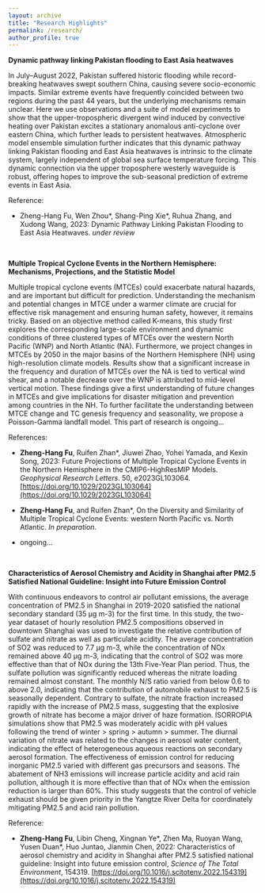 ```yaml
---
layout: archive
title: "Research Highlights"
permalink: /research/
author_profile: true
---
```


**Dynamic pathway linking Pakistan flooding to East Asia heatwaves**

In July–August 2022, Pakistan suffered historic flooding while record-breaking heatwaves swept southern China, 
causing severe socio-economic impacts. Similar extreme events have frequently coincided between two regions during 
the past 44 years, but the underlying mechanisms remain unclear. Here we use observations and a suite of model experiments 
to show that the upper-tropospheric divergent wind induced by convective heating over Pakistan excites a stationary 
anomalous anti-cyclone over eastern China, which further leads to persistent heatwaves. Atmospheric model ensemble 
simulation further indicates that this dynamic pathway linking Pakistan flooding and East Asia heatwaves is intrinsic 
to the climate system, largely independent of global sea surface temperature forcing. This dynamic connection via the 
upper troposphere westerly waveguide is robust, offering hopes to improve the sub-seasonal prediction of extreme events 
in East Asia. 

Reference:
* Zheng-Hang Fu, Wen Zhou\*, Shang-Ping Xie\*, Ruhua Zhang, and Xudong Wang, 2023: Dynamic Pathway Linking Pakistan Flooding 
to East Asia Heatwaves. *under review*

<br>

**Multiple Tropical Cyclone Events in the Northern Hemisphere: Mechanisms, Projections, and the Statistic Model**

Multiple tropical cyclone events (MTCEs) could exacerbate natural hazards, and are important but difficult for prediction. Understanding the mechanism and potential changes in MTCE under a warmer climate are crucial for effective risk management and ensuring human safety, however, it remains tricky. Based on an objective method called K-means, this study first explores the corresponding large-scale environment and dynamic conditions of three clustered types of MTCEs over the western North Pacific (WNP) and North Atlantic (NA). Furthermore, we project changes in MTCEs by 2050 in the major basins of the Northern Hemisphere (NH) using high-resolution climate models. Results show that a significant increase in the frequency and duration of MTCEs over the NA is tied to vertical wind shear, and a notable decrease over the WNP is attributed to mid-level vertical motion. These findings give a first understanding of future changes in MTCEs and give implications for disaster mitigation and prevention among countries in the NH. To further facilitate the understanding between MTCE change and TC genesis frequency and seasonality, we propose a Poisson-Gamma landfall model. This part of research is ongoing...

References:
* **Zheng-Hang Fu**, Ruifen Zhan*, Jiuwei Zhao, Yohei Yamada, and Kexin Song, 2023: Future Projections of Multiple Tropical Cyclone Events in the Northern Hemisphere in the CMIP6-HighResMIP Models. *Geophysical Research Letters*. 50, e2023GL103064. [https://doi.org/10.1029/2023GL103064](https://doi.org/10.1029/2023GL103064)
  
* **Zheng-Hang Fu**, and Ruifen Zhan*, On the Diversity and Similarity of Multiple Tropical Cyclone Events: western North Pacific vs. North Atlantic. *In preparation*. 
* ongoing...

<br>

**Characteristics of Aerosol Chemistry and Acidity in Shanghai after PM2.5 Satisfied National Guideline: Insight into Future Emission Control**

With continuous endeavors to control air pollutant emissions, the average concentration of PM2.5 in Shanghai in 2019-2020 satisfied the national secondary standard (35 μg m-3) for the first time. In this study, the two-year dataset of hourly resolution PM2.5 compositions observed in downtown Shanghai was used to investigate the relative contribution of sulfate and nitrate as well as particulate acidity. The average concentration of SO2 was reduced to 7.7 μg m-3, while the concentration of NOx remained above 40 μg m-3, indicating that the control of SO2 was more effective than that of NOx during the 13th Five-Year Plan period. Thus, the sulfate pollution was significantly reduced whereas the nitrate loading remained almost constant. The monthly N/S ratio varied from below 0.6 to above 2.0, indicating that the contribution of automobile exhaust to PM2.5 is seasonally dependent. Contrary to sulfate, the nitrate fraction increased rapidly with the increase of PM2.5 mass, suggesting that the explosive growth of nitrate has become a major driver of haze formation. ISORROPIA simulations show that PM2.5 was moderately acidic with pH values following the trend of winter > spring > autumn > summer. The diurnal variation of nitrate was related to the changes in aerosol water content, indicating the effect of heterogeneous aqueous reactions on secondary aerosol formation. The effectiveness of emission control for reducing inorganic PM2.5 varied with different gas precursors and seasons. The abatement of NH3 emissions will increase particle acidity and acid rain pollution, although it is more effective than that of NOx when the emission reduction is larger than 60%. This study suggests that the control of vehicle exhaust should be given priority in the Yangtze River Delta for coordinately mitigating PM2.5 and acid rain pollution.

Reference:
* **Zheng-Hang Fu**, Libin Cheng, Xingnan Ye\*, Zhen Ma, Ruoyan Wang, Yusen Duan\*, Huo Juntao, Jianmin Chen, 2022: Characteristics of aerosol chemistry and acidity in Shanghai after PM2.5 satisfied national guideline: Insight into future emission control, *Science of The Total Environment*, 154319. [https://doi.org/10.1016/j.scitotenv.2022.154319](https://doi.org/10.1016/j.scitotenv.2022.154319)

